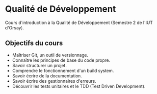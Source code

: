 # Qualité de Développement 

Cours d'introduction à la Qualité de Développement (Semestre 2 de l'IUT d'Orsay).

## Objectifs du cours

- Maîtriser Git, un outil de versionnage.
- Connaître les principes de base du code propre.
- Savoir structurer un projet.
- Comprendre le fonctionnement d'un build system.
- Savoir écrire de la documentation.
- Savoir écrire des gestionnaires d'erreurs.
- Découvrir les tests unitaires et le TDD (Test Driven Development).